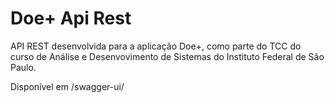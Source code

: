 # Doe+ Api Rest
API REST desenvolvida para a aplicação Doe+, como parte do TCC do curso de Análise e Desenvovimento de Sistemas do Instituto Federal de São Paulo.

Disponível em /swagger-ui/
